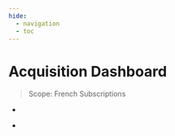 ```yaml
---
hide:
  - navigation
  - toc
---
```


<style>
.md-grid {
    max-width: none!important;
}
</style>


# Acquisition Dashboard <unytics-app tables="subscriptions_grouped"></unytics-app>

> Scope: French Subscriptions

<div class="grid cards" markdown>

-   <score-card
      title="Nb Subscriptions"
      table="subscriptions_grouped"
      value="sum(nb)"
      format='#,##0'>
    </score-card>

-   <score-card
      title="Nb Subscriptions per month"
      table="subscriptions_grouped"
      value="sum(nb) / count(distinct date_trunc('month', date))"
      format='#,##0'>
    </score-card>

</div>


<bar-chart-grid
  table="subscriptions_grouped"
  measure="sum(nb)"
  time_by="date, month"
  limit="10"
  horizontal="true">
</bar-chart-grid>

<div>
<table-description-chart table="subscriptions_grouped"></table-description-chart>
</div>

<script type="module" src="../../../src/components/unytics_app.js"></script>
<script type="module" src="../../../src/connectors/duckdb.js"></script>
<script type="module" src="../../../src/components/echarts.js"></script>
<script type="module" src="../../../src/components/bar_chart_grid.js"></script>
<script type="module" src="../../../src/components/datatable.js"></script>
<script type="module" src="../../../src/components/score_cards.js"></script>
